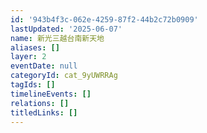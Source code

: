 ```yaml
---
id: '943b4f3c-062e-4259-87f2-44b2c72b0909'
lastUpdated: '2025-06-07'
name: 新光三越台南新天地
aliases: []
layer: 2
eventDate: null
categoryId: cat_9yUWRRAg
tagIds: []
timelineEvents: []
relations: []
titledLinks: []
---
```


